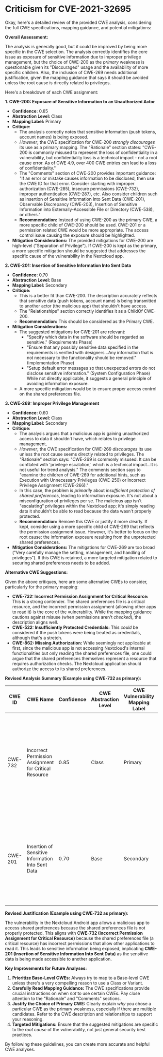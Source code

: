 # Criticism for CVE-2021-32695

Okay, here's a detailed review of the provided CWE analysis, considering the full CWE specifications, mapping guidance, and potential mitigations:

**Overall Assessment:**

The analysis is generally good, but it could be improved by being more specific in the CWE selection. The analysis correctly identifies the core issue as exposure of sensitive information due to improper privilege management, but the choice of CWE-200 as the *primary* weakness is questionable given its "Discouraged" usage and the availability of more specific children. Also, the inclusion of CWE-269 needs additional justification, given the mapping guidance that says it should be avoided unless the root cause is directly related to privileges.

Here's a breakdown of each CWE assignment:

**1. CWE-200: Exposure of Sensitive Information to an Unauthorized Actor**

*   **Confidence:** 0.85
*   **Abstraction Level:** Class
*   **Mapping Label:** Primary
*   **Critique:**
    *   The analysis correctly notes that sensitive information (push tokens, account names) is being exposed.
    *   *However*, the CWE specification for CWE-200 *strongly discourages* its use as a primary mapping. The "Rationale" section states: "CWE-200 is commonly misused to represent the loss of confidentiality in a vulnerability, but confidentiality loss is a technical impact - not a root cause error. As of CWE 4.9, over 400 CWE entries can lead to a loss of confidentiality."
    *   The "Comments" section of CWE-200 provides important guidance: "If an error or mistake causes information to be disclosed, then use the CWE ID for that error. Consider starting with improper authorization (CWE-285), insecure permissions (CWE-732), improper authentication (CWE-287), etc. Also consider children such as Insertion of Sensitive Information Into Sent Data (CWE-201), Observable Discrepancy (CWE-203), Insertion of Sensitive Information into Externally-Accessible File or Directory (CWE-538), or others."
    *   **Recommendation:**  Instead of using CWE-200 as the primary CWE, a more specific child of CWE-200 should be used.  CWE-201 or a permission related CWE would be more appropriate. The access control issue causing the exposure should be highlighted.
*   **Mitigation Considerations:** The provided mitigations for CWE-200 are high-level ("Separation of Privilege"). If CWE-200 is kept as the primary, a more specific mitigation should be suggested that addresses the specific cause of the vulnerability in the Nextcloud app.

**2. CWE-201: Insertion of Sensitive Information Into Sent Data**

*   **Confidence:** 0.70
*   **Abstraction Level:** Base
*   **Mapping Label:** Secondary
*   **Critique:**
    *   This is a better fit than CWE-200.  The description accurately reflects that sensitive data (push tokens, account name) is being transmitted to another actor (the malicious app) that shouldn't have access.
    *   The "Relationships" section correctly identifies it as a ChildOf CWE-200.
    *   **Recommendation:** This should be considered as the Primary CWE.
*   **Mitigation Considerations:**
    *   The suggested mitigations for CWE-201 are relevant:
        *   "Specify which data in the software should be regarded as sensitive." (Requirements Phase)
        *   "Ensure that any possibly sensitive data specified in the requirements is verified with designers...Any information that is not necessary to the functionality should be removed." (Implementation Phase)
        *   "Setup default error messages so that unexpected errors do not disclose sensitive information." (System Configuration Phase)  While not directly applicable, it suggests a general principle of avoiding information exposure.
    *   A more specific mitigation would be to ensure proper access control on the shared preferences file.

**3. CWE-269: Improper Privilege Management**

*   **Confidence:** 0.60
*   **Abstraction Level:** Class
*   **Mapping Label:** Secondary
*   **Critique:**
    *   The analysis argues that a malicious app is gaining unauthorized access to data it shouldn't have, which relates to privilege management.
    *   *However*, the CWE specification for CWE-269 *discourages* its use unless the root cause seems directly related to privileges. The "Rationale" section says: "CWE-269 is commonly misused. It can be conflated with 'privilege escalation,' which is a technical impact...It is not useful for trend analysis." The comments section says to "examine the children of CWE-269 for additional hints, such as Execution with Unnecessary Privileges (CWE-250) or Incorrect Privilege Assignment (CWE-266)."
    *   In this case, the problem is *primarily* about *insufficient protection of shared preferences*, leading to information exposure.  It's not about a misconfiguration of privileges per se.  The malicious app isn't "escalating" privileges within the Nextcloud app; it's simply reading data it shouldn't be able to read because the data wasn't properly protected.
    *   **Recommendation:**  Remove this CWE or justify it more clearly.  If kept, consider using a more specific child of CWE-269 that reflects the permission assignment issue. However, it's better to focus on the root cause: the information exposure resulting from the unprotected shared preferences.
*   **Mitigation Considerations:** The mitigations for CWE-269 are too broad ("Very carefully manage the setting, management, and handling of privileges"). If this CWE is retained, a more targeted mitigation related to securing shared preferences needs to be added.

**Alternative CWE Suggestions:**

Given the above critiques, here are some alternative CWEs to consider, particularly for the primary mapping:

*   **CWE-732: Incorrect Permission Assignment for Critical Resource:** This is a strong contender. The shared preferences file is a critical resource, and the incorrect permission assignment (allowing other apps to read it) is the core of the vulnerability. While the mapping guidance cautions against misuse (when permissions aren't *checked*), the description aligns well.
*   **CWE-522: Insufficiently Protected Credentials:**  This *could* be considered if the push tokens were being treated as credentials, although that's a stretch.
*   **CWE-862: Missing Authorization:** While seemingly not applicable at first, since the malicious app is not accessing Nextcloud's internal functionalities but only reading the shared preferences file, one could argue that the shared preferences themselves represent a resource that requires authorization checks. The Nextcloud application should authorize the access to its shared preferences.

**Revised Analysis Summary (Example using CWE-732 as primary):**

| CWE ID | CWE Name | Confidence | CWE Abstraction Level | CWE Vulnerability Mapping Label | CWE-Vulnerability Mapping Notes |
|---|---|---|---|---|---|
| CWE-732 | Incorrect Permission Assignment for Critical Resource | 0.85 | Class | Primary | The primary weakness is the exposure of sensitive information due to incorrect permission assignment for the shared preferences file, allowing other applications to read it. |
| CWE-201 | Insertion of Sensitive Information Into Sent Data | 0.70 | Base | Secondary | Sensitive data such as push tokens and account names are being exposed to another application due to incorrect permissions on the shared preferences. |

**Revised Justification (Example using CWE-732 as primary):**

The vulnerability in the Nextcloud Android app allows a malicious app to access shared preferences because the shared preferences file is not properly protected. This aligns with **CWE-732 (Incorrect Permission Assignment for Critical Resource)** because the shared preferences file (a critical resource) has incorrect permissions that allow other applications to read it.  This leads to sensitive information being exposed, implicating **CWE-201 (Insertion of Sensitive Information Into Sent Data)** as the sensitive data is being made accessible to another application.

**Key Improvements for Future Analyses:**

1.  **Prioritize Base-Level CWEs:**  Always try to map to a Base-level CWE unless there's a very compelling reason to use a Class or Variant.
2.  **Carefully Read Mapping Guidance:** The CWE specifications provide crucial instructions on when *not* to use certain CWEs.  Pay close attention to the "Rationale" and "Comments" sections.
3.  **Justify the Choice of Primary CWE:** Clearly explain *why* you chose a particular CWE as the primary weakness, especially if there are multiple candidates.  Refer to the CWE description and relationships to support your reasoning.
4.  **Targeted Mitigations:** Ensure that the suggested mitigations are specific to the *root cause* of the vulnerability, not just general security best practices.

By following these guidelines, you can create more accurate and helpful CWE analyses.